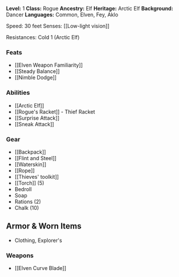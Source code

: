 **Level:** 1
**Class:** Rogue
**Ancestry:** Elf
**Heritage:** Arctic Elf
**Background:** Dancer
**Languages:** Common, Elven, Fey, Aklo

Speed: 30 feet
Senses: [[Low-light vision]]

Resistances: Cold 1 (Arctic Elf)

### Feats
- [[Elven Weapon Familiarity]]
- [[Steady Balance]]
- [[Nimble Dodge]]

### Abilities
- [[Arctic Elf]]
- [[Rogue's Racket]] - Thief Racket
- [[Surprise Attack]]
- [[Sneak Attack]]

### Gear
- [[Backpack]]
- [[Flint and Steel]]
- [[Waterskin]]
- [[Rope]]
- [[Thieves' toolkit]]
- [[Torch]] (5)
- Bedroll
- Soap
- Rations (2)
- Chalk (10)

## Armor & Worn Items
- Clothing, Explorer's

### Weapons
- [[Elven Curve Blade]]